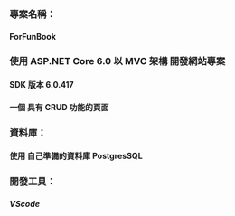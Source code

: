 ### 專案名稱：
#### ForFunBook

### 使用 ASP.NET Core 6.0 以 MVC 架構 開發網站專案
#### SDK 版本 6.0.417
#### 一個 具有 CRUD 功能的頁面

### 資料庫：
#### 使用 自己準備的資料庫 PostgresSQL

### 開發工具：
##### VScode
